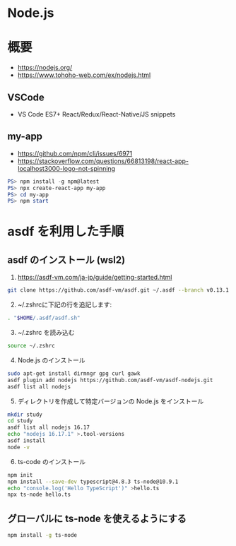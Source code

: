# Node.js
# 概要
- https://nodejs.org/
- https://www.tohoho-web.com/ex/nodejs.html
## VSCode
- VS Code ES7+ React/Redux/React-Native/JS snippets
## my-app
- https://github.com/npm/cli/issues/6971
- https://stackoverflow.com/questions/66813198/react-app-localhost3000-logo-not-spinning

```powershell
PS> npm install -g npm@latest
PS> npx create-react-app my-app
PS> cd my-app
PS> npm start
```
# asdf を利用した手順
## asdf のインストール (wsl2)
1. https://asdf-vm.com/ja-jp/guide/getting-started.html

```zsh
git clone https://github.com/asdf-vm/asdf.git ~/.asdf --branch v0.13.1
```

2. ~/.zshrcに下記の行を追記します:
```zsh
. "$HOME/.asdf/asdf.sh"
```

3. ~/.zshrc を読み込む
```zsh
source ~/.zshrc
```

4. Node.js のインストール
```zsh
sudo apt-get install dirmngr gpg curl gawk
asdf plugin add nodejs https://github.com/asdf-vm/asdf-nodejs.git
asdf list all nodejs
```

5. ディレクトリを作成して特定バージョンの Node.js をインストール
```zsh
mkdir study
cd study
asdf list all nodejs 16.17
echo "nodejs 16.17.1" >.tool-versions
asdf install
node -v
```

6. ts-code のインストール
```zsh
npm init
npm install --save-dev typescript@4.8.3 ts-node@10.9.1
echo "console.log('Hello TypeScript')" >hello.ts
npx ts-node hello.ts
```
## グローバルに ts-node を使えるようにする
```zsh
npm install -g ts-node
```
